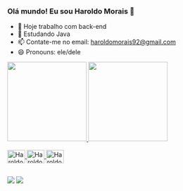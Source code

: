 ### Olá mundo! Eu sou Haroldo Morais 👋

- 🔭 Hoje trabalho com back-end
- 🌱 Estudando Java
- 📫 Contate-me no email: haroldomorais92@gmail.com
- 😄 Pronouns: ele/dele

<div>
  <a href= "https://beacons.ai/Piborus">
  <img height="180em" src="https://github-readme-stats.vercel.app/api?username=Piborus&show_icons=true&theme=dark&include_all_comits=true&count_private=true"/>
  <img height="180em" src="https://github-readme-stats.vercel.app/api/top-langs/?username=Piborus&layout=compact&langs_count=16&theme=dark"/>    
</div>

<div style="display: inline_block"><br>
  <img align="center" alt="Haroldo-Java" height="30" width="40" src="https://cdn.jsdelivr.net/gh/devicons/devicon/icons/java/java-original-wordmark.svg">
  <img align="center" alt="Haroldo-c" height="30" width="40" src="https://cdn.jsdelivr.net/gh/devicons/devicon/icons/c/c-original.svg">
  <img align="center" alt="Haroldo-dart" height="30" width="40" src="https://cdn.jsdelivr.net/gh/devicons/devicon/icons/dart/dart-original.svg">
</div>

##

<div>
  <a href="https://www.linkedin.com/in/haroldo-morais/" target="_blank"><img src="https://img.shields.io/badge/-LinkedIn-%230077B5?style=for-the-badge&logo=linkedin&logoColor=white" target="_blank"></a> 
   <a href = "haroldomorais92@gmail.com"><img src="https://img.shields.io/badge/-Gmail-%23333?style=for-the-badge&logo=gmail&logoColor=white" target="_blank"></a>
</div>

